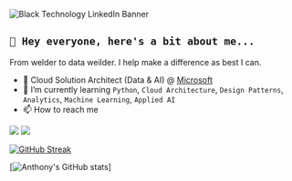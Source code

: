 ![Black Technology LinkedIn Banner](https://user-images.githubusercontent.com/49771569/169174538-54a40cff-c061-46f2-b1a6-533b7756f2c2.png)


## `👋 Hey everyone, here's a bit about me... `

From welder to data weilder. I help make a difference as best I can.

- 🏢 Cloud Solution Architect (Data & AI) @ [Microsoft](https://github.com/microsoft)  
- 🌱 I’m currently learning `Python`, `Cloud Architecture`, `Design Patterns`, `Analytics`, `Machine Learning`, `Applied AI` 
- 📫 How to reach me

[<img src="https://img.shields.io/badge/linkedin-0A66C2.svg?style=for-the-badge&logo=linkedin&logoColor=white" />](https://www.linkedin.com/in/anthonyfourie/)
[<img src="https://img.shields.io/badge/wordpress-21759B.svg?style=for-the-badge&logo=wordpress&logoColor=white" />](https://anthonyfourie.com/)


[![GitHub Streak](https://github-readme-streak-stats.herokuapp.com?user=anthonyfourie&hide_border=true&date_format=M%20j%5B%2C%20Y%5D&background=000000&ring=FF0078&fire=8500E4&sideNums=FF0078&sideLabels=3E8BFF&dates=FF00CF&currStreakNum=3E8BFF&currStreakLabel=3E8BFF)](https://git.io/streak-stats)

[![Anthony's GitHub stats](https://github-readme-stats.vercel.app/api?username=anthonyfourie&show_icons=true&bg_color=000000&title_color=FF0078&text_color=3E8BFF&icon_color=8500E4&)]
